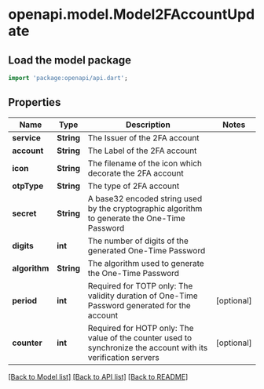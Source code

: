 # openapi.model.Model2FAccountUpdate

## Load the model package
```dart
import 'package:openapi/api.dart';
```

## Properties
Name | Type | Description | Notes
------------ | ------------- | ------------- | -------------
**service** | **String** | The Issuer of the 2FA account | 
**account** | **String** | The Label of the 2FA account | 
**icon** | **String** | The filename of the icon which decorate the 2FA account | 
**otpType** | **String** | The type of 2FA account | 
**secret** | **String** | A base32 encoded string used by the cryptographic algorithm to generate the One-Time Password | 
**digits** | **int** | The number of digits of the generated One-Time Password | 
**algorithm** | **String** | The algorithm used to generate the One-Time Password | 
**period** | **int** | Required for TOTP only: The validity duration of One-Time Password generated for the account | [optional] 
**counter** | **int** | Required for HOTP only: The value of the counter used to synchronize the account with its verification servers | [optional] 

[[Back to Model list]](../README.md#documentation-for-models) [[Back to API list]](../README.md#documentation-for-api-endpoints) [[Back to README]](../README.md)


